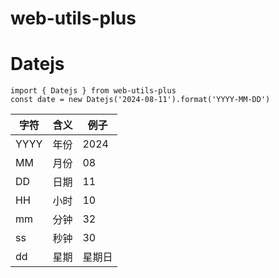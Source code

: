 # web-utils-plus
# Datejs
```
import { Datejs } from web-utils-plus
const date = new Datejs('2024-08-11').format('YYYY-MM-DD')
```
| 字符 | 含义 | 例子 |
| - | - | - |
| YYYY | 年份 | 2024 |
| MM | 月份 | 08 |
| DD | 日期 | 11 |
| HH | 小时 | 10 |
| mm | 分钟 | 32 |
| ss | 秒钟 | 30 |
| dd | 星期 | 星期日 |

